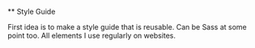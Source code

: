 ** Style Guide

First idea is to make a style guide that is reusable. 
Can be Sass at some point too. 
All elements I use regularly on websites.